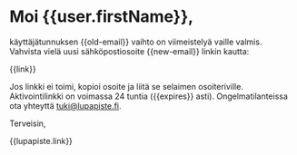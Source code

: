 # Moi {{user.firstName}},

käyttäjätunnuksen {{old-email}} vaihto on viimeistelyä vaille
valmis. Vahvista vielä uusi sähköpostiosoite {{new-email}} linkin
kautta:

{{link}}

Jos linkki ei toimi, kopioi osoite ja liitä se selaimen
osoiteriville. Aktivointilinkki on voimassa 24 tuntia ({{expires}}
asti). Ongelmatilanteissa ota yhteyttä tuki@lupapiste.fi.

Terveisin,

{{lupapiste.link}}
